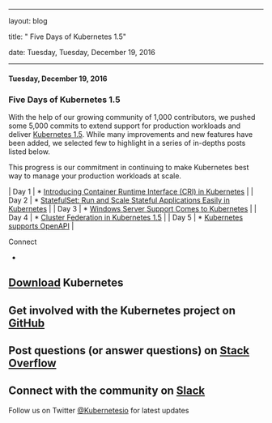 ---

   layout: blog

   title:  " Five Days of Kubernetes 1.5" 

   date:   Tuesday,  Tuesday, December 19, 2016 
 

   --- 
#### Tuesday, December 19, 2016 
### Five Days of Kubernetes 1.5 
With the help of our growing community of 1,000 contributors, we pushed some 5,000 commits to extend support for production workloads and deliver [Kubernetes 1.5](http://blog.kubernetes.io/2016/12/kubernetes-1.5-supporting-production-workloads.html). While many improvements and new features have been added, we selected few to highlight in a series of in-depths posts listed below.&nbsp;  
  
This progress is our commitment in continuing to make Kubernetes best way to manage your production workloads at scale.  

| 
Day 1
 | 
\* [Introducing Container Runtime Interface (CRI) in Kubernetes](http://blog.kubernetes.io/2016/12/container-runtime-interface-cri-in-kubernetes.html)
 |
| 
Day 2
 | 
\* [StatefulSet: Run and Scale Stateful Applications Easily in Kubernetes](http://blog.kubernetes.io/2016/12/statefulset-run-scale-stateful-applications-in-kubernetes.html)
 |
| 
Day 3
 | 
\* [Windows Server Support Comes to Kubernetes](http://blog.kubernetes.io/2016/12/windows-server-support-kubernetes.html)
 |
| 
Day 4
 | 
\* [Cluster Federation in Kubernetes 1.5](http://blog.kubernetes.io/2016/12/cluster-federation-in-kubernetes-1.5.html)
 |
| 
Day 5
 | 
\* [Kubernetes supports OpenAPI](http://blog.kubernetes.io/2016/12/kubernetes-supports-openapi.html)
 |

  

Connect
  

- 
[Download](http://get.k8s.io/) Kubernetes
- 
Get involved with the Kubernetes project on [GitHub](https://github.com/kubernetes/kubernetes) 
- 
Post questions (or answer questions) on [Stack Overflow](http://stackoverflow.com/questions/tagged/kubernetes) 
- 
Connect with the community on [Slack](http://slack.k8s.io/)
- 
Follow us on Twitter [@Kubernetesio](https://twitter.com/kubernetesio) for latest updates

